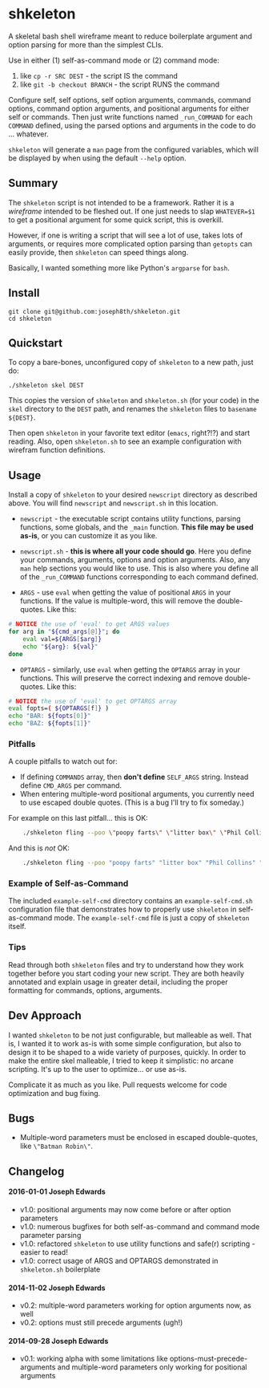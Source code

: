 # shkeleton

A skeletal bash shell wireframe meant to reduce boilerplate argument and option parsing for more than the simplest CLIs.

Use in either (1) self-as-command mode or (2) command mode:
  1. like `cp -r SRC DEST` - the script IS the command
  2. like `git -b checkout BRANCH` - the script RUNS the command

Configure self, self options, self option arguments, commands, command options, command option arguments, and positional arguments for either self or commands. Then just write functions named `_run_COMMAND` for each `COMMAND` defined, using the parsed options and arguments in the code to do ... whatever.

`shkeleton` will generate a `man` page from the configured variables, which will be displayed by when using the default `--help` option.

## Summary

The `shkeleton` script is not intended to be a framework. Rather it is a *wireframe* intended to be fleshed out. If one just needs to slap `WHATEVER=$1` to get a positional argument for some quick script, this is overkill.

However, if one is writing a script that will see a lot of use, takes lots of arguments, or requires more complicated option parsing than `getopts` can easily provide, then `shkeleton` can speed things along.

Basically, I wanted something more like Python's `argparse` for `bash`.

## Install

    git clone git@github.com:joseph8th/shkeleton.git
    cd shkeleton

## Quickstart

To copy a bare-bones, unconfigured copy of `shkeleton` to a new path, just do:

    ./shkeleton skel DEST

This copies the version of `shkeleton` and `shkeleton.sh` (for your code) in the `skel` directory to the `DEST` path, and renames the `shkeleton` files to `basename ${DEST}`.

Then open `shkeleton` in your favorite text editor (`emacs`, right?!?) and start reading. Also, open `shkeleton.sh` to see an example configuration with wirefram function definitions.

## Usage

Install a copy of `shkeleton` to your desired `newscript` directory as described above. You will find `newscript` and `newscript.sh` in this location.

  * `newscript` - the executable script contains utility functions, parsing functions, some globals, and the `_main` function. **This file may be used as-is**, or you can customize it as you like.

  * `newscript.sh` - **this is where all your code should go**. Here you define your commands, arguments, options and option arguments. Also, any `man` help sections you would like to use. This is also where you define all of the `_run_COMMAND` functions corresponding to each command defined.

  * `ARGS` - use `eval` when getting the value of positional `ARGS` in your functions. If the value is multiple-word, this will remove the double-quotes. Like this:

```bash
# NOTICE the use of 'eval' to get ARGS values
for arg in "${cmd_args[@]}"; do
    eval val=${ARGS[$arg]}
    echo "${arg}: ${val}"
done
```

  * `OPTARGS` - similarly, use `eval` when getting the `OPTARGS` array in your functions. This will preserve the correct indexing and remove double-quotes. Like this:

```bash
# NOTICE the use of 'eval' to get OPTARGS array
eval fopts=( ${OPTARGS[f]} )
echo "BAR: ${fopts[0]}"
echo "BAZ: ${fopts[1]}"
```

### Pitfalls

A couple pitfalls to watch out for:

  * If defining `COMMANDS` array, then **don't define** `SELF_ARGS` string. Instead define `CMD_ARGS` per command.
  * When entering multiple-word positional arguments, you currently need to use escaped double quotes. (This is a bug I'll try to fix someday.)

For example on this last pitfall... this is OK:

```bash
    ./shkeleton fling --poo \"poopy farts\" \"litter box\" \"Phil Collins\" \"Batman and Robin\"
```

And this is *not* OK:

```bash
    ./shkeleton fling --poo "poopy farts" "litter box" "Phil Collins" "Batman and Robin"
```

### Example of Self-as-Command

The included `example-self-cmd` directory contains an `example-self-cmd.sh` configuration file that demonstrates how to properly use `shkeleton` in self-as-command mode. The `example-self-cmd` file is just a copy of `shkeleton` itself.

### Tips

Read through both `shkeleton` files and try to understand how they work together before you start coding your new script. They are both heavily annotated and explain usage in greater detail, including the proper formatting for commands, options, arguments.

## Dev Approach

I wanted `shkeleton` to be not just configurable, but malleable as well. That is, I wanted it to work as-is with some simple configuration, but also to design it to be shaped to a wide variety of purposes, quickly. In order to make the entire skel malleable, I tried to keep it simplistic: no arcane scripting. It's up to the user to optimize... or use as-is.

Complicate it as much as you like. Pull requests welcome for code optimization and bug fixing.

## Bugs

  * Multiple-word parameters must be enclosed in escaped double-quotes, like `\"Batman Robin\"`.

## Changelog

#### 2016-01-01  Joseph Edwards

  * v1.0: positional arguments may now come before or after option parameters
  * v1.0: numerous bugfixes for both self-as-command and command mode parameter parsing
  * v1.0: refactored `shkeleton` to use utility functions and safe(r) scripting - easier to read!
  * v1.0: correct usage of ARGS and OPTARGS demonstrated in `shkeleton.sh` boilerplate

#### 2014-11-02  Joseph Edwards

  * v0.2: multiple-word parameters working for option arguments now, as well
  * v0.2: options must still precede arguments (ugh!)

#### 2014-09-28  Joseph Edwards

  * v0.1: working alpha with some limitations like options-must-precede-arguments and multiple-word parameters only working for positional arguments
